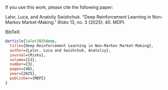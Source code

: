 If you use this work, please cite the following paper:

Lalor, Luca, and Anatoliy Swishchuk. "Deep Reinforcement Learning in Non-Markov Market-Making." *Risks* 13, no. 3 (2025): 40. MDPI.

BibTeX:
```bibtex
@article{lalor2025deep,
  title={Deep Reinforcement Learning in Non-Markov Market-Making},
  author={Lalor, Luca and Swishchuk, Anatoliy},
  journal={Risks},
  volume={13},
  number={3},
  pages={40},
  year={2025},
  publisher={MDPI}
}
